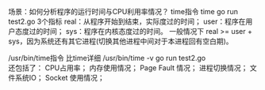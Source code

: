场景：如何分析程序的运行时间与CPU利用率情况？
time指令
time go run test2.go 
3个指标
real：从程序开始到结束，实际度过的时间；
user：程序在用户态度过的时间；
sys：程序在内核态度过的时间。
一般情况下 real >= user + sys，因为系统还有其它进程(切换其他进程中间对于本进程回有空白期)。


/usr/bin/time指令
比time详细
/usr/bin/time -v go run test2.go  
还包括了：
CPU占用率；
内存使用情况；
Page Fault 情况；
进程切换情况；
文件系统IO；
Socket 使用情况；
